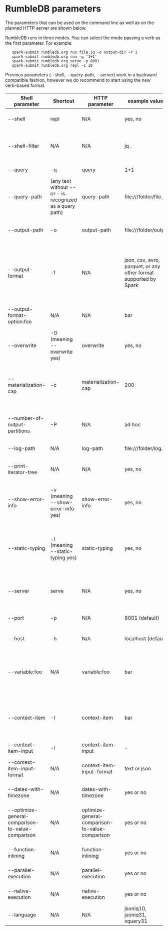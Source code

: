 # RumbleDB parameters

The parameters that can be used on the command line as well as on the planned HTTP server are shown below.

RumbleDB runs in three modes. You can select the mode passing a verb as the first parameter. For example:

```
   spark-submit rumbledb.org run file.jq -o output-dir -P 1
   spark-submit rumbledb.org run -q '1+1'
   spark-submit rumbledb.org serve -p 8001
   spark-submit rumbledb.org repl -c 10
```

Previous parameters (--shell, --query-path, --server) work in a backward compatible fashion, however we do recommend to start using the new verb-based format.

|  Shell parameter | Shortcut | HTTP parameter  | example values  | Semantics  |
|---|---|---|---|---|
| --shell  | repl | N/A  |  yes, no |  yes runs the interactive shell. No executes a query specified with --query-path |
| --shell-filter | N/A | N/A  |  jq . |  Post-processes the output of JSONiq queries on the shell with the specified command (reading the RumbleDB output via stdin) |
| --query | -q | query | 1+1  | A JSONiq query directly provided as a string.  |
| --query-path  | (any text without -- or - is recognized as a query path) | query-path  | file:///folder/file.jq  | A JSONiq query file to read from (from any file system, even the Web!).  |
| --output-path  | -o | output-path | file:///folder/output  | Where to output to (if the output is large, it will create a sharded directory, otherwise it will create a file) |
| --output-format  | -f | N/A | json, csv, avro, parquet, or any other format supported by Spark | An output format to use for the output. Formats other than json can only be output if the query outputs a highly structured sequence of objects (you can nest your query in an annotate() call to specify a schema if it does not). |
| --output-format-option:foo  | N/A | N/A | bar | Options to further specify the output format (example: separator character for CSV, compression format...) |
| --overwrite  | -O (meaning --overwrite yes) | overwrite | yes, no | Whether to overwrite to --output-path. No throws an error if the output file/folder exists. |
| --materialization-cap | -c |  materialization-cap | 200 | A cap on the maximum number of items to materialize for large sequences within a query or for outputting on screen (used to be called --result-size). |
| --number-of-output-partitions | -P | N/A | ad hoc | How many partitions to create in the output, i.e., the number of files that will be created in the output path directory.
| --log-path  | N/A | log-path | file:///folder/log.txt  |  Where to output log information |
| --print-iterator-tree | N/A | N/A | yes, no | For debugging purposes, prints out the expression tree and runtime interator tree. |
| --show-error-info | -v (meaning --show-error-info yes)  | show-error-info | yes, no | For debugging purposes. If you want to report a bug, you can use this to get the full exception stack. If no, then only a short message is shown in case of error. |
| --static-typing | -t (meaning --static-typing yes) | static-typing | yes, no | Activates static type analysis, which annotates the expression tree with inferred types at compile time and enables more optimizations (experimental). Deactivated by default. |
| --server  | serve | N/A  |  yes, no |  yes runs RumbleDB as a server on port 8001. Run queries with http://localhost:8001/jsoniq?query-path=/folder/foo.json |
| --port  | -p | N/A  |  8001 (default) |  Changes the port of the RumbleDB HTTP server to any of your liking |
| --host  | -h | N/A  |  localhost (default) |  Changes the host of the RumbleDB HTTP server to any of your liking |
| --variable:foo | N/A | variable:foo  |  bar |  --variable:foo bar initialize the global variable $foo to "bar". The query must contain the corresponding global variable declaration, e.g., "declare variable $foo external;" |
| --context-item | -I | context-item  |  bar |  initializes the global context item $$ to "bar". The query must contain the corresponding global variable declaration, e.g., "declare context item external;" |
| --context-item-input | -i | context-item-input  | - |  reads the context item value from the standard input |
| --context-item-input-format | N/A | context-item-input-format  |  text or json |  sets the input format to use for parsing the standard input (as text or as a serialized json value) |
| --dates-with-timezone | N/A | dates-with-timezone  |  yes or no | activates timezone support for the type xs:date (deactivated by default) |
| --optimize-general-comparison-to-value-comparison | N/A | optimize-general-comparison-to-value-comparison  |  yes or no | activates automatic conversion of general comparisons to value comparisons when applicable (activated by default) |
| --function-inlining | N/A | function-inlining  |  yes or no | activates function inlining for non-recursive functions (activated by default) |
| --parallel-execution | N/A | parallel-execution |  yes or no | activates parallel execution when possible (activated by default) |
| --native-execution | N/A | native-execution |  yes or no | activates native (Spark SQL) execution when possible (activated by default) |
| --language | N/A | N/A | jsoniq10, jsoniq31, xquery31 | specifies the query language to be used
